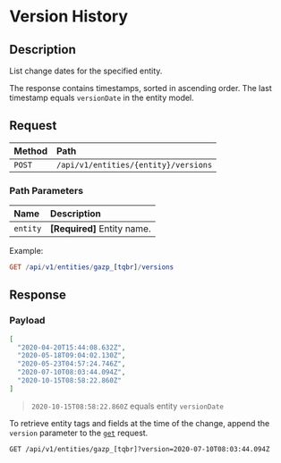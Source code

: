 # Version History

## Description

List change dates for the specified entity.

The response contains timestamps, sorted in ascending order. The last timestamp equals `versionDate` in the entity model.

## Request

| **Method** | **Path** |
|:---|:---|
| `POST` | `/api/v1/entities/{entity}/versions` |

### Path Parameters

| **Name** | **Description** |
|:---|:---|
| `entity` | **[Required]** Entity name. |

Example:

```elm
GET /api/v1/entities/gazp_[tqbr]/versions
```

## Response

### Payload

```json
[
  "2020-04-20T15:44:08.632Z",
  "2020-05-18T09:04:02.130Z",
  "2020-05-23T04:57:24.746Z",
  "2020-07-10T08:03:44.094Z",
  "2020-10-15T08:58:22.860Z"
]
```

> `2020-10-15T08:58:22.860Z` equals entity `versionDate`

To retrieve entity tags and fields at the time of the change, append the `version` parameter to the [`get`](../api/meta/entity/get.md) request.

```
GET /api/v1/entities/gazp_[tqbr]?version=2020-07-10T08:03:44.094Z
```